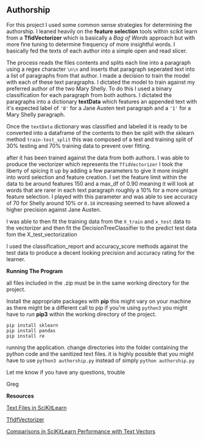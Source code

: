 ## Authorship

For this project I used some common sense strategies for determining the authorship. I leaned heavily on the **feature selection** tools within scikit learn
from a **TfidVectorizer** which is basically a *Bag of Words* approach but with more fine tuning to determine frequency of more insightful words. I basically fed the texts of each author
into a simple open and read slicer. 

The process reads the files contents and splits each line into a paragraph using a regex character `\n\n` and inserts that paragraph
seperated text into a list of paragraphs from that author. I made a decision to train the model with each of these text paragraphs.
I dictated the model to train against my preferred author of the two Mary Shelly. To do this I used a binary classification for each paragraph from both authors.
I dictated the paragraphs into a dictionary **textData** which features an appended text with it's expected label of `'0'` for a Jane Austen text paragraph and a `'1'` for 
a Mary Shelly paragraph. 

Once the `textData` dictionary was classified and labeled it is ready to be converted into a dataframe of the contents to then be split with the sklearn method
`train-test_split` this was composed of a test and training split of 30% testing and 70% training data to prevent over fitting.

after it has been trained against the data from both authors. I was able to produce the vectorizer which represents the `TfidVectorizer` I took the liberty of spicing it up by adding a few parameters to give it more 
insight into word selection and feature creation. I set the feature limit within the data to be around  features 150 and a max_df of 0.90 meaning it will look at words that are rarer in each text paragraph roughly a 10% for a more
unique feature selection. I played with this parameter and was able to see accuracy of 70 for Shelly around 10% or `0.10` increasing seemed to have allowed a higher precision against Jane Austen.

I was able to then fit the training data from the `X_train` and `x_test` data to the vectorizer and then fit the DecisionTreeClassifier to 
the predict test data fom the X_test_vectorization

I used the classification_report and accuracy_score methods against the test data to produce a decent looking precision and accuracy rating for the learner.

**Running The Program**

all files included in the .zip must be in the same working directory for the project.

Install the appropriate packages with **pip** this might vary on your machine as there might be a different 
call to pip if you're using `python3` you might have to run **pip3** within the working directory of the project.


```shell
pip install sklearn
pip install pandas
pip install re
``` 

running the application. change directories into the folder containing the python code and the sanitized text files.
it is highly possible that you might have to use `python3 authorship.py` instead of simply `python authorship.py`

Let me know if you have any questions, trouble

Greg



**Resources**

[Text Files in SciKitLearn ](https://scikit-learn.org/stable/tutorial/text_analytics/working_with_text_data.html)

[TfidfVectorizer](https://scikit-learn.org/stable/modules/generated/sklearn.feature_extraction.text.TfidfVectorizer.html#sklearn.feature_extraction.text.TfidfVectorizer)

[Comparisons in SciKitLearn Performance with Text Vectors](https://scikit-learn.org/stable/auto_examples/text/plot_hashing_vs_dict_vectorizer.html#sphx-glr-auto-examples-text-plot-hashing-vs-dict-vectorizer-py)
